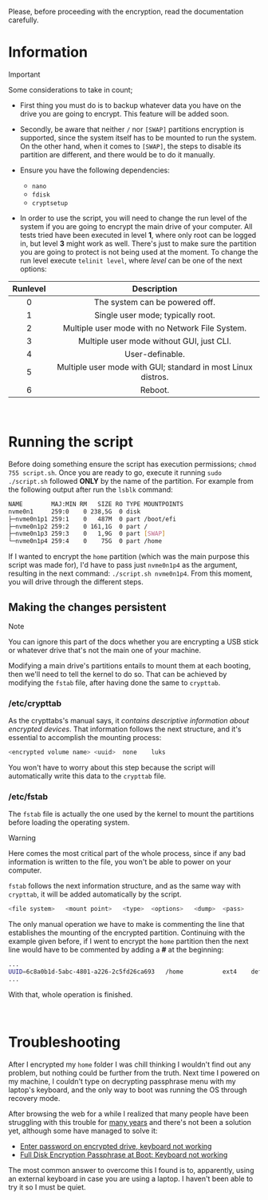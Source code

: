 ﻿Please, before proceeding with the encryption, read the documentation carefully.

# Information

> [!IMPORTANT] 
> Some considerations to take in count;
> - First thing you must do is to backup whatever data you have on the drive you are going to encrypt. This feature will be added soon.
> 
> - Secondly,  be aware that neither `/` nor `[SWAP]` partitions encryption is supported, since the system itself has to be mounted to run the system. On the other hand, when it comes to `[SWAP]`, the steps to disable its partition are different, and there would be to do it manually. 
> 
> - Ensure you have the following dependencies:
>   - `nano`
>   - `fdisk`
>   - `cryptsetup` 
>
> - In order to use the script, you will need to change the run level of the system if you are going to encrypt the main drive of your computer. All tests tried have been executed in level **1**, where only root can be logged in, but level **3** might work as well. There's just to make sure the partition you are going to protect is not being used at the moment. To change the run level execute `telinit level`, where *level* can be one of the next options:
>
>  <div align="center">
>  
> | **Runlevel** |                        **Description**                      	|
> |:------------:|:------------------------------------------------------------:|
> |       0      |                The system can be powered off.                |
> |       1      |               Single user mode; typically root.              |
> |       2      |        Multiple user mode with no Network File System.       |
> |       3      |           Multiple user mode without GUI, just CLI.          |
> |       4      |                        User-definable.                       |
> |       5      | Multiple user mode with GUI; standard in most Linux distros.	|
> |       6      |                            Reboot.                           |
>
>  </div>
>  

&nbsp;

# Running the script
Before doing something ensure the script has execution permissions; `chmod 755 script.sh`. Once you are ready to go, execute it running `sudo ./script.sh` followed **ONLY** by the name of the partition. For example from the following output after run the `lsblk` command:

```bash
NAME        MAJ:MIN RM   SIZE RO TYPE MOUNTPOINTS
nvme0n1     259:0    0 238,5G  0 disk 
├─nvme0n1p1 259:1    0   487M  0 part /boot/efi
├─nvme0n1p2 259:2    0 161,1G  0 part /
├─nvme0n1p3 259:3    0   1,9G  0 part [SWAP]
└─nvme0n1p4 259:4    0    75G  0 part /home
```

If I wanted to encrypt the `home` partition (which was the main purpose this script was made for), I'd have to pass just `nvme0n1p4` as the argument, resulting in the next command: `./script.sh nvme0n1p4`. From this moment, you will drive through the different steps.

## Making the changes persistent

> [!NOTE] 
> You can ignore this part of the docs whether you are encrypting a USB stick or whatever drive that's not the main one of your machine.

Modifying a main drive's partitions entails to mount them at each booting, then we'll need to tell the kernel to do so. That can be achieved by modifying the `fstab` file, after having done the same to `crypttab`.

### /etc/crypttab
As the crypttabs's manual says, it *contains descriptive information about encrypted devices*. That information follows the next structure, and it's essential to accomplish the mounting process:

```bash
<encrypted volume name>	<uuid>	none	luks
```

You won't have to worry about this step because the script will automatically write this data to the `crypttab` file.

### /etc/fstab
The `fstab` file is actually the one used by the kernel to mount the partitions before loading the operating system.

> [!WARNING] 
> Here comes the most critical part of the whole process, since if any bad information is written to the file, you won't be able to power on your computer.

`fstab` follows the next information structure, and as the same way with `crypttab`, it will be added automatically by the script.

```bash
<file system>	<mount point>	<type>	<options>	<dump>	<pass>
```

The only manual operation we have to make is commenting the line that establishes the mounting of the encrypted partition. Continuing with the example given before, if I went to encrypt the `home` partition then the next line would have to be commented by adding a **#** at the beginning:

```bash
...
UUID=6c8a0b1d-5abc-4801-a226-2c5fd26ca693	/home           ext4    defaults        0       2
...
```

With that, whole operation is finished.

&nbsp;

# Troubleshooting
After I encrypted my `home` folder I was chill thinking I wouldn't find out any problem, but nothing could be further from the truth. Next time I powered on my machine, I couldn't type on decrypting passphrase menu with my laptop's keyboard, and the only way to boot was running the OS through recovery mode.

After browsing the web for a while I realized that many people have been struggling with this trouble for [many years](https://bugs.launchpad.net/ubuntu/+source/plymouth/+bug/1386005?comments=all) and there's not been a solution yet, although some have managed to solve it:

 - [Enter password on encrypted drive, keyboard not working](https://forums.linuxmint.com/viewtopic.php?t=211313&sid=41c9b0cc4d0f225260d974b21e3544fc)
 - [Full Disk Encryption Passphrase at Boot: Keyboard not working](https://askubuntu.com/questions/613241/full-disk-encryption-passphrase-at-boot-keyboard-not-working)

The most common answer to overcome this I found is to, apparently, using an external keyboard in case you are using a laptop. I haven't been able to try it so I must be quiet.

